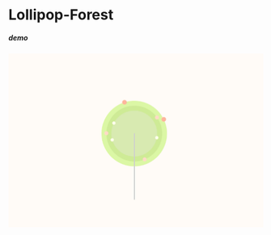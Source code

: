 # Lollipop-Forest
##### demo
![demo](https://github.com/CandylabS/Lollipop-Forest/blob/master/public/img/screenshots/demo.png?raw=true)
